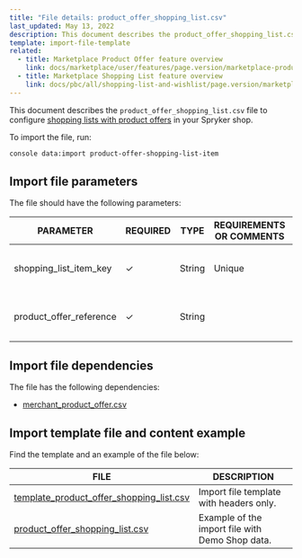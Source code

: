 ```yaml
---
title: "File details: product_offer_shopping_list.csv"
last_updated: May 13, 2022
description: This document describes the product_offer_shopping_list.csv file to configure shopping lists with product offers in your Spryker shop.
template: import-file-template
related:
  - title: Marketplace Product Offer feature overview
    link: docs/marketplace/user/features/page.version/marketplace-product-offer-feature-overview.html
  - title: Marketplace Shopping List feature overview
    link: docs/pbc/all/shopping-list-and-wishlist/page.version/marketplace/marketplace-shopping-lists-feature-overview.html
---
```


This document describes the `product_offer_shopping_list.csv` file to configure [shopping lists with product offers](/docs/pbc/all/shopping-list-and-wishlist/{{page.version}}/marketplace/marketplace-shopping-lists-feature-overview.html) in your Spryker shop.

To import the file, run:

```bash
console data:import product-offer-shopping-list-item
```

## Import file parameters

The file should have the following parameters:

| PARAMETER   | REQUIRED | TYPE  | REQUIREMENTS OR COMMENTS | DESCRIPTION |
|--------------|-----------|---------|---------------|------------|
| shopping_list_item_key  | &check;   | String  | Unique  | Identifier of the shopping list item in the system. |
| product_offer_reference | &check;   | String  |         | Identifier of the [product offer](/docs/marketplace/user/features/{{page.version}}/marketplace-product-offer-feature-overview.html) in the system. |

## Import file dependencies

The file has the following dependencies:

- [merchant_product_offer.csv](/docs/marketplace/dev/data-import/{{page.version}}/file-details-merchant-product-offer.csv.html)

## Import template file and content example

Find the template and an example of the file below:

| FILE  | DESCRIPTION  |
| ---------------------------- | ------------------- |
| [template_product_offer_shopping_list.csv](https://spryker.s3.eu-central-1.amazonaws.com/docs/Developer+Guide/Back-End/Data+Manipulation/Data+Ingestion/Data+Import/Data+Import+Categories/Marketplace+setup/template_product_offer_shopping_list.csv) | Import file template with headers only.         |
| [product_offer_shopping_list.csv](https://spryker.s3.eu-central-1.amazonaws.com/docs/Developer+Guide/Back-End/Data+Manipulation/Data+Ingestion/Data+Import/Data+Import+Categories/Marketplace+setup/product_offer_shopping_list.csv) | Example of the import file with Demo Shop data. |
